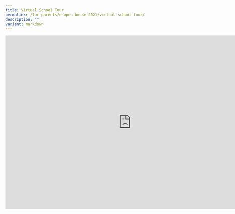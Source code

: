```yaml
---
title: Virtual School Tour
permalink: /for-parents/e-open-house-2021/virtual-school-tour/
description: ""
variant: markdown
---
```

<iframe allowfullscreen="" allow="accelerometer; autoplay; clipboard-write; encrypted-media; gyroscope; picture-in-picture; web-share" frameborder="0" title="YouTube video player" src="https://www.youtube.com/watch?v=xYQw1Z26-b0" height="555" width="800"></iframe>